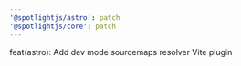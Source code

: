 ```yaml
---
'@spotlightjs/astro': patch
'@spotlightjs/core': patch
---
```


feat(astro): Add dev mode sourcemaps resolver Vite plugin
